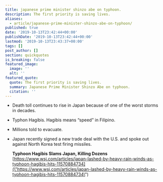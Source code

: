```yaml
---
title: japanese prime minister shinzo abe on typhoon.
description: The first priority is saving lives.
aliases:
  - article/japanese-prime-minister-shinzo-abe-on-typhoon/
published: true
date: '2019-10-13T23:42:44+00:00'
publishDate: '2019-10-13T23:42:44+00:00'
lastmod: '2019-10-13T23:43:37+00:00'
tags: []
post_author: []
section: quickquotes
is_breaking: false
featured_image:
  image: ''
  alt: ''
featured_quote:
  quote: The first priority is saving lives.
  summary: Japanese Prime Minister Shinzo Abe on typhoon.
  citation: ''
---
```

*   Death toll continues to rise in Japan because of one of the worst storms in decades.
*   Typhon Hagibis. Hagibis means “speed” in Filipino.
*   Millions told to evacuate.
*   Japan recently signed a new trade deal with the U.S. and spoke out against North Korea test firing missiles.
    
    **Typhoon Hagibis Slams Japan, Killing Dozens**  
    [https://www.wsj.com/articles/japan-lashed-by-heavy-rain-winds-as-typhoon-hagibis-hits-11570884734](\"https://www.wsj.com/articles/japan-lashed-by-heavy-rain-winds-as-typhoon-hagibis-hits-11570884734\")
